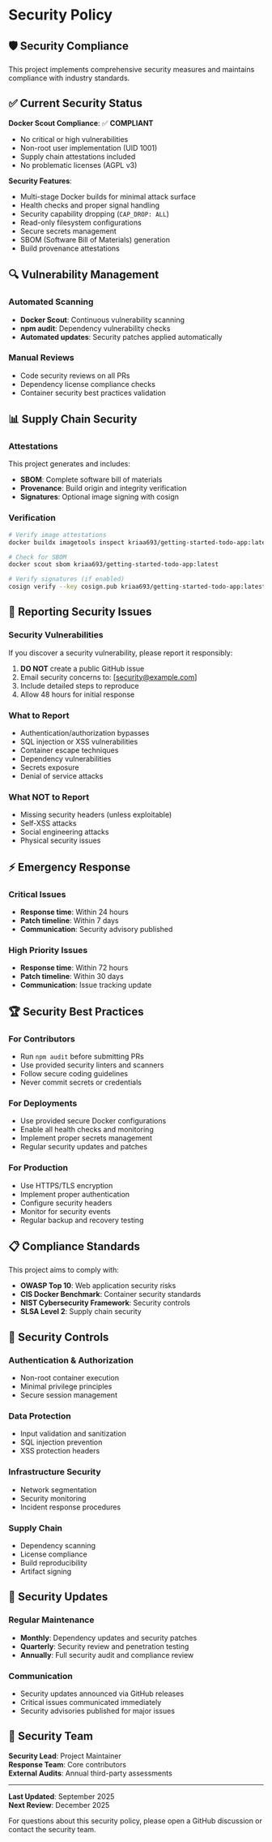 # Security Policy

## 🛡️ Security Compliance

This project implements comprehensive security measures and maintains compliance with industry standards.

## ✅ Current Security Status

**Docker Scout Compliance**: ✅ **COMPLIANT**

- No critical or high vulnerabilities
- Non-root user implementation (UID 1001)
- Supply chain attestations included
- No problematic licenses (AGPL v3)

**Security Features**:

- Multi-stage Docker builds for minimal attack surface
- Health checks and proper signal handling
- Security capability dropping (`CAP_DROP: ALL`)
- Read-only filesystem configurations
- Secure secrets management
- SBOM (Software Bill of Materials) generation
- Build provenance attestations

## 🔍 Vulnerability Management

### Automated Scanning

- **Docker Scout**: Continuous vulnerability scanning
- **npm audit**: Dependency vulnerability checks
- **Automated updates**: Security patches applied automatically

### Manual Reviews

- Code security reviews on all PRs
- Dependency license compliance checks
- Container security best practices validation

## 📊 Supply Chain Security

### Attestations

This project generates and includes:

- **SBOM**: Complete software bill of materials
- **Provenance**: Build origin and integrity verification
- **Signatures**: Optional image signing with cosign

### Verification

```bash
# Verify image attestations
docker buildx imagetools inspect kriaa693/getting-started-todo-app:latest

# Check for SBOM
docker scout sbom kriaa693/getting-started-todo-app:latest

# Verify signatures (if enabled)
cosign verify --key cosign.pub kriaa693/getting-started-todo-app:latest
```

## 🚨 Reporting Security Issues

### Security Vulnerabilities

If you discover a security vulnerability, please report it responsibly:

1. **DO NOT** create a public GitHub issue
2. Email security concerns to: [security@example.com]
3. Include detailed steps to reproduce
4. Allow 48 hours for initial response

### What to Report

- Authentication/authorization bypasses
- SQL injection or XSS vulnerabilities
- Container escape techniques
- Dependency vulnerabilities
- Secrets exposure
- Denial of service attacks

### What NOT to Report

- Missing security headers (unless exploitable)
- Self-XSS attacks
- Social engineering attacks
- Physical security issues

## ⚡ Emergency Response

### Critical Issues

- **Response time**: Within 24 hours
- **Patch timeline**: Within 7 days
- **Communication**: Security advisory published

### High Priority Issues

- **Response time**: Within 72 hours
- **Patch timeline**: Within 30 days
- **Communication**: Issue tracking update

## 🏆 Security Best Practices

### For Contributors

- Run `npm audit` before submitting PRs
- Use provided security linters and scanners
- Follow secure coding guidelines
- Never commit secrets or credentials

### For Deployments

- Use provided secure Docker configurations
- Enable all health checks and monitoring
- Implement proper secrets management
- Regular security updates and patches

### For Production

- Use HTTPS/TLS encryption
- Implement proper authentication
- Configure security headers
- Monitor for security events
- Regular backup and recovery testing

## 📋 Compliance Standards

This project aims to comply with:

- **OWASP Top 10**: Web application security risks
- **CIS Docker Benchmark**: Container security standards
- **NIST Cybersecurity Framework**: Security controls
- **SLSA Level 2**: Supply chain security

## 🔐 Security Controls

### Authentication & Authorization

- Non-root container execution
- Minimal privilege principles
- Secure session management

### Data Protection

- Input validation and sanitization
- SQL injection prevention
- XSS protection headers

### Infrastructure Security

- Network segmentation
- Security monitoring
- Incident response procedures

### Supply Chain

- Dependency scanning
- License compliance
- Build reproducibility
- Artifact signing

## 📅 Security Updates

### Regular Maintenance

- **Monthly**: Dependency updates and security patches
- **Quarterly**: Security review and penetration testing
- **Annually**: Full security audit and compliance review

### Communication

- Security updates announced via GitHub releases
- Critical issues communicated immediately
- Security advisories published for major issues

## 🤝 Security Team

**Security Lead**: Project Maintainer  
**Response Team**: Core contributors  
**External Audits**: Annual third-party assessments

---

**Last Updated**: September 2025  
**Next Review**: December 2025

For questions about this security policy, please open a GitHub discussion or contact the security team.
